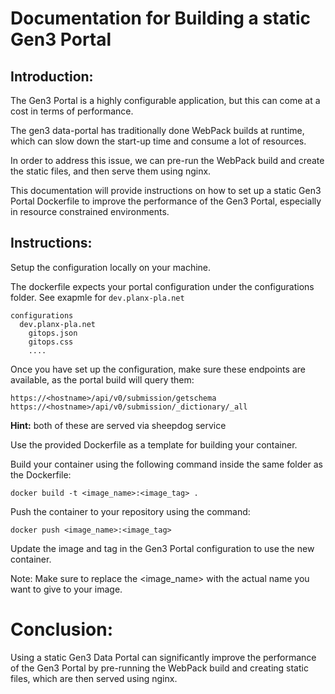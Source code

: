 # Documentation for Building a static Gen3 Portal

## Introduction:

The Gen3 Portal is a highly configurable application, but this can come at a cost in terms of performance. 

The gen3 data-portal has traditionally done WebPack builds at runtime, which can slow down the start-up time and consume a lot of resources. 

In order to address this issue, we can pre-run the WebPack build and create the static files, and then serve them using nginx. 

This documentation will provide instructions on how to set up a static Gen3 Portal Dockerfile to improve the performance of the Gen3 Portal, especially in resource constrained environments.


## Instructions:

Setup the configuration locally on your machine.

The dockerfile expects your portal configuration under the configurations folder. See exapmle for `dev.planx-pla.net` 

```
configurations
  dev.planx-pla.net
    gitops.json
    gitops.css
    ....
```

Once you have set up the configuration, make sure these endpoints are available, as the portal build will query them: 

```
https://<hostname>/api/v0/submission/getschema
https://<hostname>/api/v0/submission/_dictionary/_all 
```

<!-- TODO: Verify -->
**Hint:** both of these are served via sheepdog service


Use the provided Dockerfile as a template for building your container.

Build your container using the following command inside the same folder as the Dockerfile: 

```
docker build -t <image_name>:<image_tag> .
```

Push the container to your repository using the command: 

```
docker push <image_name>:<image_tag>
```

Update the image and tag in the Gen3 Portal configuration to use the new container.

Note: Make sure to replace the <image_name> with the actual name you want to give to your image.

# Conclusion:
Using a static Gen3 Data Portal can significantly improve the performance of the Gen3 Portal by pre-running the WebPack build and creating static files, which are then served using nginx.


